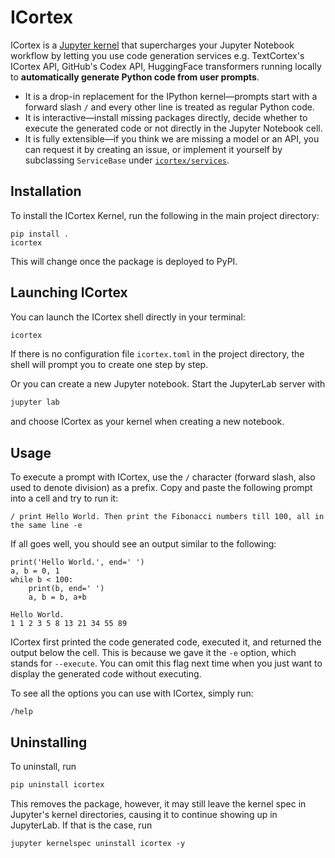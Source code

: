 # ICortex

ICortex is a [Jupyter kernel](https://jupyter-client.readthedocs.io/en/latest/kernels.html) that supercharges your Jupyter Notebook workflow by letting you use code generation services e.g. TextCortex's ICortex API, GitHub's Codex API, HuggingFace transformers running locally to **automatically generate Python code from user prompts**.

- It is a drop-in replacement for the IPython kernel—prompts start with a forward slash `/` and every other line is treated as regular Python code.
- It is interactive—install missing packages directly, decide whether to execute the generated code or not directly in the Jupyter Notebook cell.
- It is fully extensible—if you think we are missing a model or an API, you can request it by creating an issue, or implement it yourself by subclassing `ServiceBase` under [`icortex/services`](icortex/services).

## Installation

To install the ICortex Kernel, run the following in the main project directory:

```
pip install .
icortex
```

This will change once the package is deployed to PyPI.

## Launching ICortex

You can launch the ICortex shell directly in your terminal:

```bash
icortex
```

If there is no configuration file `icortex.toml` in the project directory, the shell will prompt you to create one step by step.

Or you can create a new Jupyter notebook. Start the JupyterLab server with

```bash
jupyter lab
```

and choose ICortex as your kernel when creating a new notebook.

## Usage

To execute a prompt with ICortex, use the `/` character (forward slash, also used to denote division) as a prefix. Copy and paste the following prompt into a cell and try to run it:

```
/ print Hello World. Then print the Fibonacci numbers till 100, all in the same line -e
```

If all goes well, you should see an output similar to the following:

```
print('Hello World.', end=' ')
a, b = 0, 1
while b < 100:
    print(b, end=' ')
    a, b = b, a+b

Hello World.
1 1 2 3 5 8 13 21 34 55 89
```

ICortex first printed the code generated code, executed it, and returned the output below the cell. This is because we gave it the `-e` option, which stands for `--execute`. You can omit this flag next time when you just want to display the generated code without executing.

To see all the options you can use with ICortex, simply run:

```
/help
```

## Uninstalling

To uninstall, run

```bash
pip uninstall icortex
```

This removes the package, however, it may still leave the kernel spec in Jupyter's kernel directories, causing it to continue showing up in JupyterLab. If that is the case, run

```
jupyter kernelspec uninstall icortex -y
```


<!-- This is useful to run this together with the install command when debugging the library:

```bash
sudo jupyter kernelspec uninstall icortex -y; sudo jupyter kernelspec install ICortex; jupyter console --kernel icortex  -->
